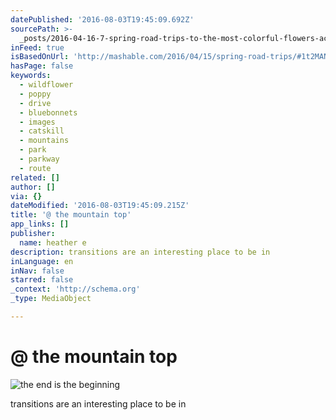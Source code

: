 ```yaml
---
datePublished: '2016-08-03T19:45:09.692Z'
sourcePath: >-
  _posts/2016-04-16-7-spring-road-trips-to-the-most-colorful-flowers-across-amer.md
inFeed: true
isBasedOnUrl: 'http://mashable.com/2016/04/15/spring-road-trips/#1t2MANqDGPqa'
hasPage: false
keywords:
  - wildflower
  - poppy
  - drive
  - bluebonnets
  - images
  - catskill
  - mountains
  - park
  - parkway
  - route
related: []
author: []
via: {}
dateModified: '2016-08-03T19:45:09.215Z'
title: '@ the mountain top'
app_links: []
publisher:
  name: heather e
description: transitions are an interesting place to be in
inLanguage: en
inNav: false
starred: false
_context: 'http://schema.org'
_type: MediaObject

---
```

# @ the mountain top
![the end is the beginning](https://the-grid-user-content.s3-us-west-2.amazonaws.com/ff946df7-24bf-4aa2-a7f3-a170291ee075.jpg)

transitions are an interesting place to be in